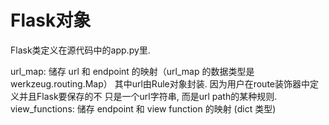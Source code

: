 # Flask对象

Flask类定义在源代码中的app.py里.

url_map: 储存 url 和 endpoint 的映射（url_map 的数据类型是 werkzeug.routing.Map）
其中url由Rule对象封装. 因为用户在route装饰器中定义并且Flask要保存的不
只是一个url字符串, 而是url path的某种规则.
view_functions: 储存 endpoint 和 view function 的映射 (dict 类型)
